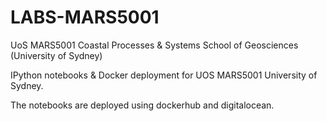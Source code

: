 # LABS-MARS5001

UoS MARS5001 Coastal Processes &amp; Systems School of Geosciences (University of Sydney)

IPython notebooks & Docker deployment for UOS MARS5001 University of Sydney.

The notebooks are deployed using dockerhub and digitalocean.
